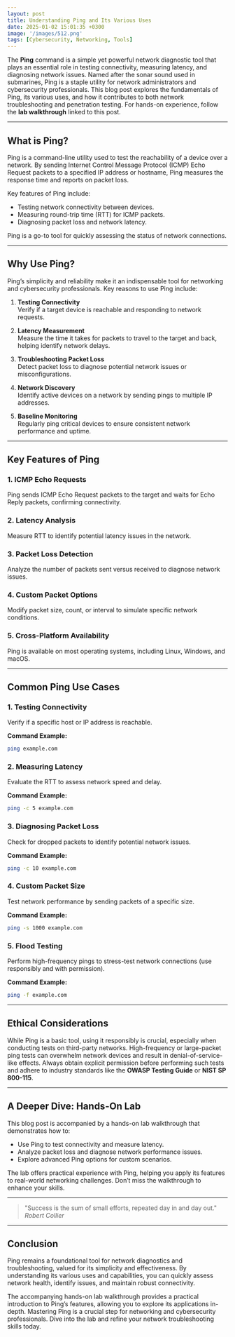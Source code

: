 ```yaml
---
layout: post
title: Understanding Ping and Its Various Uses
date: 2025-01-02 15:01:35 +0300
image: '/images/512.png'
tags: [Cybersecurity, Networking, Tools]
---
```


The **Ping** command is a simple yet powerful network diagnostic tool that plays an essential role in testing connectivity, measuring latency, and diagnosing network issues. Named after the sonar sound used in submarines, Ping is a staple utility for network administrators and cybersecurity professionals. This blog post explores the fundamentals of Ping, its various uses, and how it contributes to both network troubleshooting and penetration testing. For hands-on experience, follow the **lab walkthrough** linked to this post.

---

## What is Ping?

Ping is a command-line utility used to test the reachability of a device over a network. By sending Internet Control Message Protocol (ICMP) Echo Request packets to a specified IP address or hostname, Ping measures the response time and reports on packet loss.

Key features of Ping include:
- Testing network connectivity between devices.  
- Measuring round-trip time (RTT) for ICMP packets.  
- Diagnosing packet loss and network latency.  

Ping is a go-to tool for quickly assessing the status of network connections.

---

## Why Use Ping?

Ping’s simplicity and reliability make it an indispensable tool for networking and cybersecurity professionals. Key reasons to use Ping include:

1. **Testing Connectivity**  
   Verify if a target device is reachable and responding to network requests.

2. **Latency Measurement**  
   Measure the time it takes for packets to travel to the target and back, helping identify network delays.

3. **Troubleshooting Packet Loss**  
   Detect packet loss to diagnose potential network issues or misconfigurations.

4. **Network Discovery**  
   Identify active devices on a network by sending pings to multiple IP addresses.

5. **Baseline Monitoring**  
   Regularly ping critical devices to ensure consistent network performance and uptime.

---

## Key Features of Ping

### 1. **ICMP Echo Requests**
Ping sends ICMP Echo Request packets to the target and waits for Echo Reply packets, confirming connectivity.

### 2. **Latency Analysis**
Measure RTT to identify potential latency issues in the network.

### 3. **Packet Loss Detection**
Analyze the number of packets sent versus received to diagnose network issues.

### 4. **Custom Packet Options**
Modify packet size, count, or interval to simulate specific network conditions.

### 5. **Cross-Platform Availability**
Ping is available on most operating systems, including Linux, Windows, and macOS.

---

## Common Ping Use Cases

### 1. **Testing Connectivity**
Verify if a specific host or IP address is reachable.

**Command Example:**  
```bash
ping example.com
```

### 2. **Measuring Latency**
Evaluate the RTT to assess network speed and delay.

**Command Example:**  
```bash
ping -c 5 example.com
```

### 3. **Diagnosing Packet Loss**
Check for dropped packets to identify potential network issues.

**Command Example:**  
```bash
ping -c 10 example.com
```

### 4. **Custom Packet Size**
Test network performance by sending packets of a specific size.

**Command Example:**  
```bash
ping -s 1000 example.com
```

### 5. **Flood Testing**
Perform high-frequency pings to stress-test network connections (use responsibly and with permission).

**Command Example:**  
```bash
ping -f example.com
```

---

## Ethical Considerations

While Ping is a basic tool, using it responsibly is crucial, especially when conducting tests on third-party networks. High-frequency or large-packet ping tests can overwhelm network devices and result in denial-of-service-like effects. Always obtain explicit permission before performing such tests and adhere to industry standards like the **OWASP Testing Guide** or **NIST SP 800-115**.

---

## A Deeper Dive: Hands-On Lab

This blog post is accompanied by a hands-on lab walkthrough that demonstrates how to:
- Use Ping to test connectivity and measure latency.
- Analyze packet loss and diagnose network performance issues.
- Explore advanced Ping options for custom scenarios.

The lab offers practical experience with Ping, helping you apply its features to real-world networking challenges. Don’t miss the walkthrough to enhance your skills.

---

> "Success is the sum of small efforts, repeated day in and day out."  
> <cite>Robert Collier</cite>

---

## Conclusion

Ping remains a foundational tool for network diagnostics and troubleshooting, valued for its simplicity and effectiveness. By understanding its various uses and capabilities, you can quickly assess network health, identify issues, and maintain robust connectivity.

The accompanying hands-on lab walkthrough provides a practical introduction to Ping’s features, allowing you to explore its applications in-depth. Mastering Ping is a crucial step for networking and cybersecurity professionals. Dive into the lab and refine your network troubleshooting skills today.

